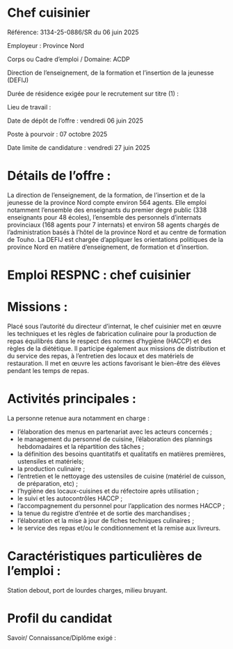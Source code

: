 # Chef cuisinier

Référence: 3134-25-0886/SR du 06 juin 2025

Employeur : Province Nord

Corps ou Cadre d’emploi / Domaine: ACDP

Direction de l’enseignement, de la formation et l’insertion de la jeunesse (DEFIJ)

Durée de résidence exigée pour le recrutement sur titre (1) :

Lieu de travail :

Date de dépôt de l’offre : vendredi 06 juin 2025

Poste à pourvoir : 07 octobre 2025

Date limite de candidature : vendredi 27 juin 2025

# Détails de l’offre :

La direction de l’enseignement, de la formation, de l’insertion et de la jeunesse de la province Nord compte environ 564 agents. Elle emploi notamment l’ensemble des enseignants du premier degré public (338 enseignants pour 48 écoles), l’ensemble des personnels d’internats provinciaux (168 agents pour 7 internats) et environ 58 agents chargés de l’administration basés à l’hôtel de la province Nord et au centre de formation de Touho. La DEFIJ est chargée d’appliquer les orientations politiques de la province Nord en matière d’enseignement, de formation et d’insertion.

# Emploi RESPNC : chef cuisinier

# Missions :

Placé sous l’autorité du directeur d’internat, le chef cuisinier met en œuvre les techniques et les règles de fabrication culinaire pour la production de repas équilibrés dans le respect des normes d’hygiène (HACCP) et des règles de la diététique. Il participe également aux missions de distribution et du service des repas, à l’entretien des locaux et des matériels de restauration. Il met en œuvre les actions favorisant le bien-être des élèves pendant les temps de repas.

# Activités principales :

La personne retenue aura notamment en charge :

- l’élaboration des menus en partenariat avec les acteurs concernés ;
- le management du personnel de cuisine, l’élaboration des plannings hebdomadaires et la répartition des tâches ;
- la définition des besoins quantitatifs et qualitatifs en matières premières, ustensiles et matériels;
- la production culinaire ;
- l’entretien et le nettoyage des ustensiles de cuisine (matériel de cuisson, de préparation, etc) ;
- l’hygiène des locaux-cuisines et du réfectoire après utilisation ;
- le suivi et les autocontrôles HACCP ;
- l’accompagnement du personnel pour l’application des normes HACCP ;
- la tenue du registre d’entrée et de sortie des marchandises ;
- l’élaboration et la mise à jour de fiches techniques culinaires ;
- le service des repas et/ou le conditionnement et la remise aux livreurs.

# Caractéristiques particulières de l’emploi :

Station debout, port de lourdes charges, milieu bruyant.

# Profil du candidat

Savoir/ Connaissance/Diplôme exigé :